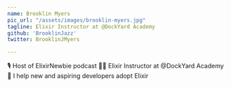 ```yaml
---
name: Brooklin Myers
pic_url: "/assets/images/brooklin-myers.jpg"
tagline: Elixir Instructor at @DockYard Academy
github: 'BrooklinJazz'
twitter: BrooklinJMyers

---
```

🎙️ Host of ElixirNewbie podcast 🧙‍♂️ Elixir Instructor at @DockYard Academy 🙏 I help new and aspiring developers adopt Elixir
